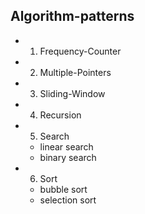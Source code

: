 ## Algorithm-patterns

- 1. Frequency-Counter
- 2. Multiple-Pointers
- 3. Sliding-Window
- 4. Recursion
- 5. Search
  - linear search
  - binary search
- 6. Sort
  - bubble sort
  - selection sort
